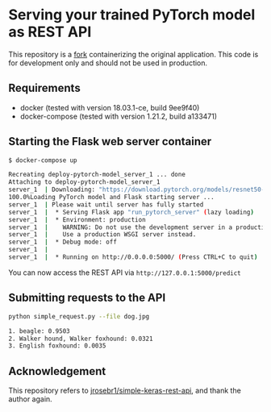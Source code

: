 # Serving your trained PyTorch model as REST API

This repository is a [fork](https://github.com/L1aoXingyu/deploy-pytorch-model) 
containerizing the original application. This code is for development only 
and should not be used in production. 
  
## Requirements

- docker (tested with version 18.03.1-ce, build 9ee9f40)
- docker-compose (tested with version 1.21.2, build a133471)

## Starting the Flask web server container

```bash
$ docker-compose up
```

```bash
Recreating deploy-pytorch-model_server_1 ... done
Attaching to deploy-pytorch-model_server_1
server_1  | Downloading: "https://download.pytorch.org/models/resnet50-19c8e357.pth" to /root/.torch/models/resnet50-19c8e357.pth
100.0%Loading PyTorch model and Flask starting server ...
server_1  | Please wait until server has fully started
server_1  |  * Serving Flask app "run_pytorch_server" (lazy loading)
server_1  |  * Environment: production
server_1  |    WARNING: Do not use the development server in a production environment.
server_1  |    Use a production WSGI server instead.
server_1  |  * Debug mode: off
server_1  | 
server_1  |  * Running on http://0.0.0.0:5000/ (Press CTRL+C to quit)
```

You can now access the REST API via `http://127.0.0.1:5000/predict`

## Submitting requests to the API

```bash
python simple_request.py --file dog.jpg
```

```bash
1. beagle: 0.9503
2. Walker hound, Walker foxhound: 0.0321
3. English foxhound: 0.0035
```


## Acknowledgement
This repository refers to [jrosebr1/simple-keras-rest-api](https://github.com/jrosebr1/simple-keras-rest-api), and thank the author again.